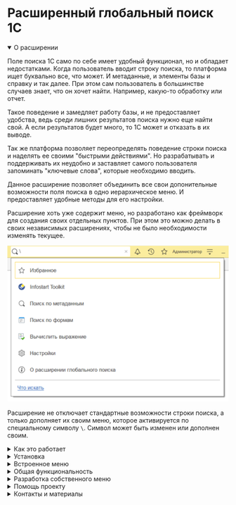 # Расширенный глобальный поиск 1С

<details open>
  <summary> О расширении </summary>

Поле поиска 1С само по себе имеет удобный функционал, но и обладает недостатками. Когда пользователь вводит строку поиска, то платформа ищет буквально все, что может. И метаданные, и элементы базы и справку и так далее. При этом сам пользователь в большинстве случаев знает, что он хочет найти. Например, какую-то обработку или отчет.

Такое поведение и замедляет работу базы, и не предоставляет удобства, ведь среди лишних результатов поиска нужно еще найти свой. А если результатов будет много, то 1С может и отказать в их выводе.

Так же платформа позволяет переопределять поведение строки поиска и наделять ее своими "быстрыми действиями". Но разрабатывать и поддерживать их неудобно и заставляет самого пользователя запоминать "ключевые слова", которые необходимо вводить.

Данное расширение позволяет объединить все свои допонительные возможности поля поиска в одно иерархическое меню. И предоставляет удобные методы для его настройки.

Расширение хоть уже содержит меню, но разработано как фреймворк для создания своих отдельных пунктов. При этом это можно делать в своих независимых расширениях, чтобы не было необходимости изменять текущее.

![image](/docs/img/Основное%20меню.png)

Расширение не отключает стандартные возможности строки поиска, а только дополняет их своим меню, которое активируется по специальному символу `\`. Символ может быть изменен или дополнен своим.

</details>


<details>
  <summary> Как это работает </summary>

Используются платформенные события, которые позволяют переопределить поведение глобального поиска.

Когда пользователь вводит ключевой символ `\`, то расширение перехватывает управление поиском и строит пункты меню (команды). 
При интерактивном нажатии на какую-то из команд, расширение соответствующим образом изменяет строку поиска. При изменении строки поиска снова срабатывает логика расширения и выводятся уже подчиненные команды или результаты поиска.

При этом каждая команда может обладать:
- Подчиненными командами (подменю)
- Параметрами, которые могут быть переданы программно или изменены интерактивно (например, номер текущей страницы результатов)
- Строкой поиска

При этом содержимое поля поиска 1С строится и разбирается фреймворком по формату:
`\Команда\ПодчиненнаяКоманда?Параметр1=Значение1&Параметр2=Значение2\СтрокаПоиска`

Например, в этой строке выполняется команда `Метаданные` с параметром `Тип` = `РегистрыСведений` и `C` (страница) = `2`. А в самом конце указана строка поиска:  
`\Метаданные?Тип=РегистрыСведений&С=2\поль`

Сам пользователь никак не формирует эту строку. Все это делает расширение автоматически исходя из интерактивных действий в построенном меню.

</details>

<details>
  <summary> Установка </summary>

Актуальную версию можно скачать на [странице релизов](https://github.com/SeiOkami/AdvancedGlobalSearchOneS/releases)

Файлы расширений приложены в разрезе версии платформы и языка конфигурации. Например, версия для RU-конфигурации и платформы 8.3.22: `AdvancedGlobalSearchOneS_RU_8322`

Установку необходимо производить в режиме конфигуратора. Снимаются все галочки кроме "Активно". При установке могут быть проблемы. Например, несоответствие идентификатора языка конфигурации. Тогда придется дополнительно выбрать язык.

<details>
  <summary> Почему установка в конфигураторе </summary>

Начиная с версии 8.3.22 при добавлении расширения _в режиме предриятия_ могут возникать ошибки по типу:

` Не найден метод "ПриГлобальномПоиске", указанный в аннотации метода "РГП_ПриГлобальномПоиске" `

Такое возникает, если в конфигурации нет стандартного метода в модуле приложения, но расширение пытается его переопределить.

Но расширение всё равно будет работать. Его нужно **добавлять в режиме конфигуратора**.

</details>

</details>

<details>
  <summary> Встроенное меню </summary>

Расширение имеет встроенное меню, которое можно отключить частично или полностью.

<h3>Поиск по метаданным</h3>
  позволяет искать метаданные по именам, синонимам, подсказкам и так далее. С фильтром по типу метаданных и без. В каждом элементе результата есть свои действия типа создания нового объекта или открытия

![image](/docs/img/Команда.%20Поиск%20по%20метаданным.png)

### Поиск по формам
  Позволяет искать по открытым формам. Формы можно активировать или закрывать.
  Дополнительно по форме можно искать элементы. Элемент можно активировать или дополнительно выделить заливкой.

![image](/docs/img/Команда.%20Поиск%20по%20формам.png)


### Вычисление выражений
  Позволяет выполнить произвольное выражение с выбором контекста (с сохранением истории)

![image](/docs/img/Команда.%20Вычисление%20выражений.png)

</details>


<details>
  <summary>Общая функциональность</summary>

Движок помимо построения пунктов меню и вывода результата предоставляет возможности:

- __Панель "Избранное".__ В каждом пункте меню по умолчанию выводится кнопка, позволяющая добавить текущую строку поиска в избранное. При этом сохраняются все содержимое строки поиска (текущая команда, параметры, строка поиска и так далее). Такие элементы можно открывать как из меню поиска, так и из стандартной панели избранного 1С.

- __Постраничный вывод.__ Можно использовать специальный метод, который выводит результаты поиска с учетом текущей страницы. При этом пользователь получает интерфейс по быстрому переходу
![image](/docs/img/Возможности.%20Постраничный%20вывод.png)

- __Пользовательские настройки.__ Существуют как общие настройки (например, количество выводимых на странице результатов), так и индивидульные для команды, которые разработчик добавляет самостоятельно. Расширение предоставляет возможности их интерактивного изменения
![image](/docs/img/Возможности.%20Настройки.png)

- __Готовые программные методы.__ Множество методов, которые позволяют программисту быстро разрабатывать свои пункты меню

</details>
<details>
  <summary>Разработка собственного меню</summary>

## Разработка собственного меню

Для удобства поддержки и обновления самого фреймворка, свои пункты меню строятся не внутри общего расширения, а отдельно в своих независимых. 

Для этого в своем расширении необходимо добавить переопределяемый модуль по шаблону:
`РГП_ГлобальныйПоискКлиентПереопределяемый_ВАШЕИМЯ`. Этот модуль будет вызываться из фреймворка при определении настроек меню.

Дополнительно можно подключить серверный переопределяемый общий модуль, чтобы при построении меню как-то дополнять данные из сервера.

Шаблоны таких модулей лежат в основном расширении. Их можно просто скопировать в свое и изменить последнюю часть имени, чтобы не было пересечений.

Пример такого расширения лежит в проекте: [InfostartToolkit](РасширенныйГлобальныйПоиск.InfostartToolkit)
Оно дополняет меню поиска инструментами [Infostart Toolkit](https://infostart.ru/marketplace/toolkit/)

## Примеры своих команд

Все команды должны иметь родителя. Все кроме "корневой", которая активируется путём ввода специального символа. Этот же символ далее будет являться разделителем команд.

В расширении есть предопределенное меню с корневой командой, использующей символ. Получить основную команду можно так:

` КорневоеМеню = РГП_ГлобальныйПоискКлиент.ОсновноеМенюРасширенногоГлобальногоПоиска(ПараметрыПоиска); `

Далее можно добавлять свои команды. Простой пример:

```bsl
НашеМеню = РГП_ГлобальныйПоискКлиент.НоваяКомандаРасширенногоПоиска(ПараметрыПоиска, "Наше", КорневоеМеню);
НашеМеню.Представление = "Наше меню";
```

Можно добавить свою картинку:

```bsl
НашеМеню.Картинка = БиблиотекаКартинок.ПоискДанных;
```

И подчиненные команды:

Команда при нажатии открывает форму:
```bsl
Команда = РГП_ГлобальныйПоискКлиент.НоваяКомандаРасширенногоПоиска(ПараметрыПоиска, "К1", НашеМеню);
Команда.Представление = "Открыть форму";
Команда.ВыполняемоеДействие = РГП_ГлобальныйПоискКлиентСервер.ВыполняемоеДействиеОткрытияФормы("ОбщаяФорма.ОбщиеНастройки");
```

Команда при нажатии открывает значение:
```bsl
Команда = РГП_ГлобальныйПоискКлиент.НоваяКомандаРасширенногоПоиска(ПараметрыПоиска, "К2", НашеМеню);
Команда.Представление = "Открыть значение";
Команда.ВыполняемоеДействие = РГП_ГлобальныйПоискКлиентСервер.ВыполняемоеДействиеОткрытияЗначения(ТекущаяДата()); 
```

Команда при нажатии выполняет описание оповещения:
```bsl
Команда = РГП_ГлобальныйПоискКлиент.НоваяКомандаРасширенногоПоиска(ПараметрыПоиска, "К3", НашеМеню);
Команда.Представление = "Описание оповещения";
ОписаниеОповещения = РГП_ГлобальныйПоискКлиентСервер.ОписаниеОповещения("Процедура1", "Модуль1");
Команда.ВыполняемоеДействие = РГП_ГлобальныйПоискКлиентСервер.ВыполняемоеДействиеОписанияОповещения(ОписаниеОповещения);
```

При этом сигнатура описания будет такой:
```bsl
// Выполнить что-то
// 
// Параметры:
//  ВыполняемоеДействие - см. РГП_ГлобальныйПоискКлиентСервер.ВыполняемоеДействие
//  ДополнительныеПараметры - Произвольный
Процедура Процедура1(ВыполняемоеДействие, ДополнительныеПараметры) Экспорт
	//Что-то делаем
КонецПроцедуры
```

Команда при нажатии выполняет план поиска:
```bsl
Команда = РГП_ГлобальныйПоискКлиент.НоваяКомандаРасширенногоПоиска(ПараметрыПоиска, "К4", НашеМеню);
Команда.Представление = "План поиска";
ЭлементПлана = РГП_ГлобальныйПоискКлиент.ЭлементПланаГлобальногоПоискаКоманды("Процедура2", "Модуль1", Ложь);
Команда.ПланПоиска.Добавить(ЭлементПлана);
```

При этом так может выглядеть процедура плана поиска:
```bsl
// Заполняем РезультатыПоиска, которые увидит пользователь
// 
// Параметры:
//  СтрокаПоиска - Строка - Полная строка (включая команды меню).
//  РезультатыПоиска - РезультатГлобальногоПоиска - Выходной параметр. Содержит результаты поиска.
//  ПараметрыВыполнения - см. ПараметрыВыполненияКомандыПоиска
Процедура Процедура2(Знач СтрокаПоиска, РезультатыПоиска, ПараметрыВыполнения) Экспорт

  //Во входящей строке находится полная строка (включая команды меню)
  //Если же нам нужна именно строка без команд, то можем взять её в параметрах выполнения
  СтрокаПоиска = ПараметрыВыполнения.СтрокаПоиска;

  //Здесь у нас находится ключ команды
  КлючКоманды = ПараметрыВыполнения.Ключ;

  //Так мы можем добавить результат поиска. При этом применяются те же объекты выполняемых действий
  ВыполняемоеДействие = РГП_ГлобальныйПоискКлиентСервер.ВыполняемоеДействиеОткрытияЗначения(ТекущаяДата());
  РГП_ГлобальныйПоискКлиентСервер.ДобавитьЭлементРезультатаГлобальногоПоиска(
    РезультатыПоиска, ВыполняемоеДействие, "Текущая дата");

КонецПроцедуры
```

### Ограничения команд

Если доступность команды должна зависеть от прав или ролей пользователя, то для этого можно использовать функции расширения, которые кэшируют получения данных с сервера:

```bsl
Процедура ПослеЗаполненияПараметровРасширенногоГлобальногоПоиска(ПараметрыПоиска) Экспорт

  КомандаПоиска = РГП_ГлобальныйПоискКлиент.ОписаниеКомандыПоискаПоФормам(ПараметрыПоиска);

  //Ограничение на полноправного пользователя (БСП)
  КомандаПоиска.Использование = РГП_ГлобальныйПоискКлиентСервер.ЭтоПолноправныйПользователь(ПараметрыПоиска);

  //Ограничение по конкретной роли
  КомандаПоиска.Использование = РГП_ГлобальныйПоискКлиентСервер.РолиДоступны(ПараметрыПоиска, "АдминистраторСистемы");

  //Ограничение по конкретному праву
  КомандаПоиска.Использование = РГП_ГлобальныйПоискКлиентСервер.ЕстьПравоДоступа(ПараметрыПоиска, "Администрирование");

КонецПроцедуры
```

### Серверные данные

Чтобы оптимизировать получение данных о правах и ролях, нужно использовать серверный переопределяемый модуль (чтобы минимизировать обращения к серверу).
Тут же можно получить какие-то данные с сервера, которые потом пригодятся в Клиентском переопределяемом модуле для настройки команд.

```bsl
Процедура ПередЗаполнениемПараметровГлобальногоПоиска(Параметры) Экспорт

  РГП_ГлобальныйПоискКлиентСервер.ДополнитьКэшРолейПользователей(Параметры, "АдминистраторСистемы");
  РГП_ГлобальныйПоискКлиентСервер.ДополнитьКэшПравПользователей(Параметры, "Администрирование");
  Параметры.ДополнительныеПараметры.Вставить("МоиДанные");

КонецПроцедуры
```

</details>

<details>
  <summary> Помощь проекту </summary>
Если вы хотите поучавствовать в разработке самого фреймворка, то наюнсы описаны в файле [CONTRIBUTING.md](CONTRIBUTING.md)

</details>

<details>
  <summary> Контакты и материалы </summary>

## Контакты и материалы

- [Страница проекта](https://github.com/SeiOkami/AdvancedGlobalSearchOneS)
- [Обзорная статья на Инфостарт](https://infostart.ru/public/1833872/?ref=1159)
- [Проект на FastCode](https://fastcode.im/Store/8222)
- [Видео с демонстрацией](https://youtu.be/8KJ0HJLL4hc)
- [Новости проекта](https://t.me/JuniorOneS)
- [По всем вопросам](https://t.me/SeiOkami)

</details>
